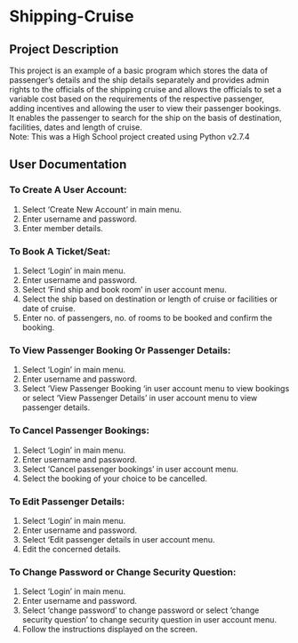 # Shipping-Cruise

## Project Description
This project is an example of a basic program which stores the data of passenger’s details and the ship details separately and provides admin rights to the officials of the shipping cruise and allows the officials to set a variable cost based on the requirements of the respective passenger, adding incentives and allowing the user to view their passenger bookings. 
<br>It enables the passenger to search for the ship on the basis of destination, facilities, dates and length of cruise.
<br>Note: This was a High School project created using Python v2.7.4

## User Documentation

### To Create A User Account:
1. Select ‘Create New Account’ in main menu.
2. Enter username and password.
3. Enter member details.

### To Book A Ticket/Seat:
1. Select ‘Login’ in main menu.
2. Enter username and password.
3. Select ‘Find ship and book room’ in user account menu.
4. Select the ship based on destination or length of cruise or facilities or date of cruise.
5. Enter no. of passengers, no. of rooms to be booked and confirm the booking.

### To View Passenger Booking Or Passenger Details:
1. Select ‘Login’ in main menu.
2. Enter username and password.
3. Select ‘View Passenger Booking ‘in user account menu to view bookings or select ‘View Passenger Details’ in user account menu to view passenger details.

### To Cancel Passenger Bookings:
1. Select ‘Login’ in main menu.
2. Enter username and password.
3. Select ‘Cancel passenger bookings’ in user account menu.
4. Select the booking of your choice to be cancelled.

### To Edit Passenger Details:
1. Select ‘Login’ in main menu.
2. Enter username and password.
3. Select ‘Edit passenger details in user account menu.
4. Edit the concerned details.

### To Change Password or Change Security Question:
1. Select ‘Login’ in main menu.
2. Enter username and password.
3. Select ‘change password’ to change password or select ‘change security question’ to change security question in user account menu.
4. Follow the instructions displayed on the screen.

